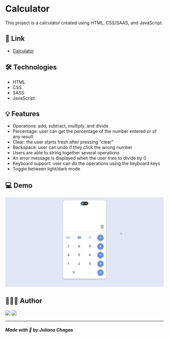# Calculator

This project is a calculator created using HTML, CSS/SAAS, and JavaScript.

## 🔗 Link

- [Calculator](https://julianachagas.github.io/calculator/)

## 🛠️ Technologies

- HTML
- CSS
- SASS
- JavaScript

## 💡 Features

- Operations: add, subtract, multiply, and divide
- Percentage: user can get the percentage of the number entered or of any result
- Clear: the user starts fresh after pressing “clear”
- Backspace: user can undo if they click the wrong number
- Users are able to string together several operations
- An error message is displayed when the user tries to divide by 0
- Keyboard support: user can do the operations using the keyboard keys
- Toggle between light/dark mode

## 💻 Demo

<img src="github/demo.gif" alt=""/> <br/>

## 👩🏻‍💻 Author

<a href="https://www.linkedin.com/in/juliana--chagas/" target="_blank"><img src="https://img.shields.io/badge/LinkedIn-0077B5?style=for-the-badge&logo=linkedin&logoColor=white"></a>
<a href="https://twitter.com/JulianaCoding" target="_blank"><img src="https://img.shields.io/badge/Twitter-1DA1F2?style=for-the-badge&logo=twitter&logoColor=white"></a>

---

##### Made with 💜 by Juliana Chagas
